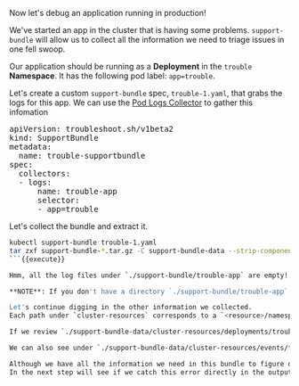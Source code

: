 Now let's debug an application running in production!

We've started an app in the cluster that is having some problems.
`support-bundle` will allow us to collect all the information we need to triage issues in one fell swoop.

Our application should be running as a **Deployment** in the `trouble` **Namespace**. 
It has the following pod label: `app=trouble`. 

Let's create a custom `support-bundle` spec, `trouble-1.yaml`, that grabs the logs for this app.
We can use the [Pod Logs Collector](https://troubleshoot.sh/docs/collect/logs/) to gather this infomation

<pre class="file" data-filename="trouble-1.yaml" data-target="replace">apiVersion: troubleshoot.sh/v1beta2
kind: SupportBundle
metadata:
  name: trouble-supportbundle
spec:
  collectors: 
  - logs:
      name: trouble-app
      selector:
      - app=trouble
</pre>

Let's collect the bundle and extract it.

```bash
kubectl support-bundle trouble-1.yaml
tar zxf support-bundle-*.tar.gz -C support-bundle-data --strip-components=1
```{{execute}}

Hmm, all the log files under `./support-bundle/trouble-app` are empty! 🤔

**NOTE**: If you don't have a directory `./support-bundle/trouble-app`, your app deployment might have failed. Run `. install-trouble.sh` to re-install the application.

Let's continue digging in the other information we collected.
Each path under `cluster-resources` corresponds to a `<resource>/namespace.json` for namespaced resources, or `<resource>/.json` for cluster-level resources.

If we review `./support-bundle-data/cluster-resources/deployments/trouble.json`{{open}} , we can see there are two unavailable replicas for the application.

We can also see under `./support-bundle-data/cluster-resources/events/trouble.json`{{open}}, that these pods failed to schedule because no node matched the node selector in the deployment. 

Although we have all the information we need in this bundle to figure out the issue, we can do better, knowing our app requirements and its desired working state.
In the next step will see if we catch this error directly in the output using **Analyzers**.
